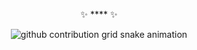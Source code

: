 

<div align="center">

✨ **** ✨

<!--
![Anurag's GitHub stats](https://github-readme-stats.vercel.app/api?username=jingyaogong&show_icons=true&theme=merko)
-->

<picture>
  <source media="(prefers-color-scheme: dark)" srcset="https://raw.githubusercontent.com/zielinsky/zielinsky/output/github-contribution-grid-snake-dark.svg">
  <source media="(prefers-color-scheme: light)" srcset="https://raw.githubusercontent.com/zielinsky/zielinsky/output/github-contribution-grid-snake.svg">
  <img alt="github contribution grid snake animation" src="https://raw.githubusercontent.com/zielinsky/zielinsky/output/github-contribution-grid-snake.svg">
</picture>




</div>
